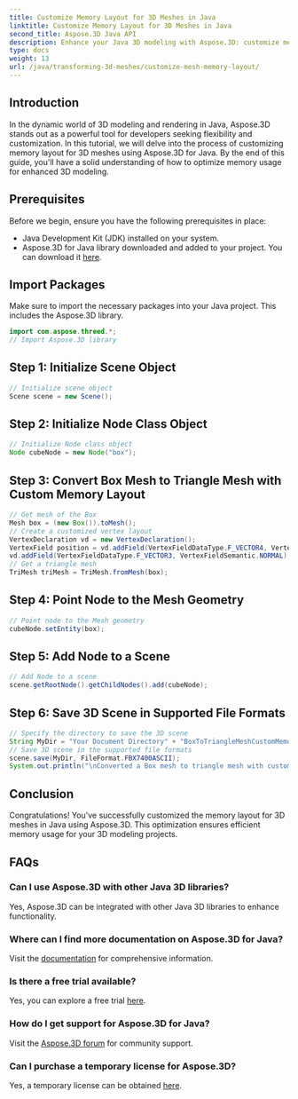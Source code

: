 ```yaml
---
title: Customize Memory Layout for 3D Meshes in Java
linktitle: Customize Memory Layout for 3D Meshes in Java
second_title: Aspose.3D Java API
description: Enhance your Java 3D modeling with Aspose.3D: customize memory layout for optimal performance. Follow our step-by-step guide now!
type: docs
weight: 13
url: /java/transforming-3d-meshes/customize-mesh-memory-layout/
---
```

## Introduction
In the dynamic world of 3D modeling and rendering in Java, Aspose.3D stands out as a powerful tool for developers seeking flexibility and customization. In this tutorial, we will delve into the process of customizing memory layout for 3D meshes using Aspose.3D for Java. By the end of this guide, you'll have a solid understanding of how to optimize memory usage for enhanced 3D modeling.
## Prerequisites
Before we begin, ensure you have the following prerequisites in place:
- Java Development Kit (JDK) installed on your system.
- Aspose.3D for Java library downloaded and added to your project. You can download it [here](https://releases.aspose.com/3d/java/).
## Import Packages
Make sure to import the necessary packages into your Java project. This includes the Aspose.3D library.
```java
import com.aspose.threed.*;
// Import Aspose.3D library
```
## Step 1: Initialize Scene Object
```java
// Initialize scene object
Scene scene = new Scene();
```
## Step 2: Initialize Node Class Object
```java
// Initialize Node class object
Node cubeNode = new Node("box");
```
## Step 3: Convert Box Mesh to Triangle Mesh with Custom Memory Layout
```java
// Get mesh of the Box
Mesh box = (new Box()).toMesh();
// Create a customized vertex layout
VertexDeclaration vd = new VertexDeclaration();
VertexField position = vd.addField(VertexFieldDataType.F_VECTOR4, VertexFieldSemantic.POSITION);
vd.addField(VertexFieldDataType.F_VECTOR3, VertexFieldSemantic.NORMAL);
// Get a triangle mesh
TriMesh triMesh = TriMesh.fromMesh(box);
```
## Step 4: Point Node to the Mesh Geometry
```java
// Point node to the Mesh geometry
cubeNode.setEntity(box);
```
## Step 5: Add Node to a Scene
```java
// Add Node to a scene
scene.getRootNode().getChildNodes().add(cubeNode);
```
## Step 6: Save 3D Scene in Supported File Formats
```java
// Specify the directory to save the 3D scene
String MyDir = "Your Document Directory" + "BoxToTriangleMeshCustomMemoryLayoutScene.fbx";
// Save 3D scene in the supported file formats
scene.save(MyDir, FileFormat.FBX7400ASCII);
System.out.println("\nConverted a Box mesh to triangle mesh with custom memory layout of the vertex successfully.\nFile saved at " + MyDir);
```
## Conclusion
Congratulations! You've successfully customized the memory layout for 3D meshes in Java using Aspose.3D. This optimization ensures efficient memory usage for your 3D modeling projects.
## FAQs
### Can I use Aspose.3D with other Java 3D libraries?
Yes, Aspose.3D can be integrated with other Java 3D libraries to enhance functionality.
### Where can I find more documentation on Aspose.3D for Java?
Visit the [documentation](https://reference.aspose.com/3d/java/) for comprehensive information.
### Is there a free trial available?
Yes, you can explore a free trial [here](https://releases.aspose.com/).
### How do I get support for Aspose.3D for Java?
Visit the [Aspose.3D forum](https://forum.aspose.com/c/3d/18) for community support.
### Can I purchase a temporary license for Aspose.3D?
Yes, a temporary license can be obtained [here](https://purchase.aspose.com/temporary-license/).
